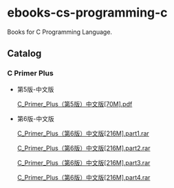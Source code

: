 # ebooks-cs-programming-c

Books for C Programming Language.

## Catalog

### C Primer Plus

* 第5版-中文版

    [C\_Primer\_Plus（第5版）中文版[70M].pdf](https://github.com/lj1218/ebooks-cs-programming-c/raw/master/books/C_Primer_Plus/C_Primer_Plus（第5版）中文版[70M].pdf)

* 第6版-中文版

    [C\_Primer\_Plus（第6版）中文版[216M].part1.rar](https://github.com/lj1218/ebooks-cs-programming-c/raw/master/books/C_Primer_Plus/C_Primer_Plus（第6版）中文版/C_Primer_Plus（第6版）中文版[216M].part1.rar)

    [C\_Primer\_Plus（第6版）中文版[216M].part2.rar](https://github.com/lj1218/ebooks-cs-programming-c/raw/master/books/C_Primer_Plus/C_Primer_Plus（第6版）中文版/C_Primer_Plus（第6版）中文版[216M].part2.rar)

    [C\_Primer\_Plus（第6版）中文版[216M].part3.rar](https://github.com/lj1218/ebooks-cs-programming-c/raw/master/books/C_Primer_Plus/C_Primer_Plus（第6版）中文版/C_Primer_Plus（第6版）中文版[216M].part3.rar)

    [C\_Primer\_Plus（第6版）中文版[216M].part4.rar](https://github.com/lj1218/ebooks-cs-programming-c/raw/master/books/C_Primer_Plus/C_Primer_Plus（第6版）中文版/C_Primer_Plus（第6版）中文版[216M].part4.rar)
